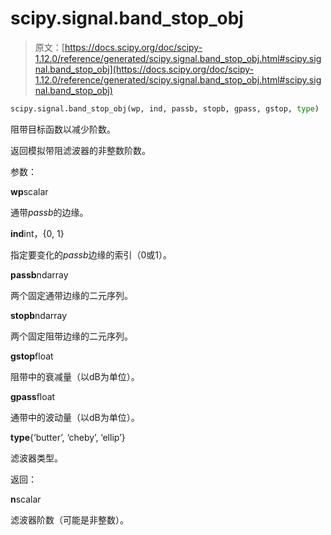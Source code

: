 # scipy.signal.band_stop_obj

> 原文：[https://docs.scipy.org/doc/scipy-1.12.0/reference/generated/scipy.signal.band_stop_obj.html#scipy.signal.band_stop_obj](https://docs.scipy.org/doc/scipy-1.12.0/reference/generated/scipy.signal.band_stop_obj.html#scipy.signal.band_stop_obj)

```py
scipy.signal.band_stop_obj(wp, ind, passb, stopb, gpass, gstop, type)
```

阻带目标函数以减少阶数。

返回模拟带阻滤波器的非整数阶数。

参数：

**wp**scalar

通带*passb*的边缘。

**ind**int，{0, 1}

指定要变化的*passb*边缘的索引（0或1）。

**passb**ndarray

两个固定通带边缘的二元序列。

**stopb**ndarray

两个固定阻带边缘的二元序列。

**gstop**float

阻带中的衰减量（以dB为单位）。

**gpass**float

通带中的波动量（以dB为单位）。

**type**{‘butter’, ‘cheby’, ‘ellip’}

滤波器类型。

返回：

**n**scalar

滤波器阶数（可能是非整数）。
